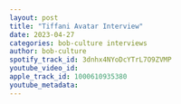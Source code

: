 ```yaml
---
layout: post
title: "Tiffani Avatar Interview"
date: 2023-04-27
categories: bob-culture interviews
author: bob-culture
spotify_track_id: 3dnhx4NYoDcYTrL7O9ZVMP
youtube_video_id: 
apple_track_id: 1000610935380
youtube_metadata: 
---
```

